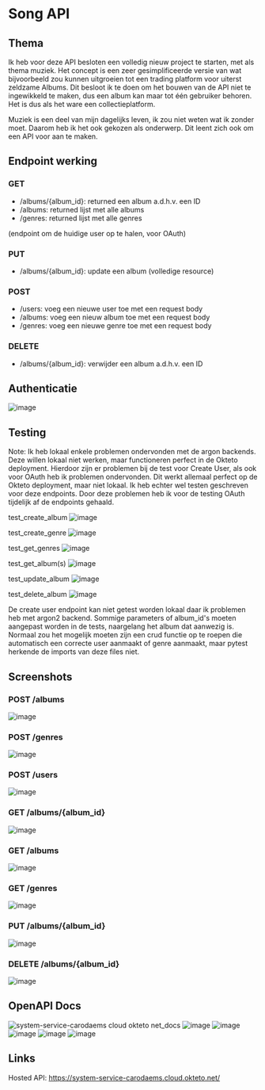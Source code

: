 # Song API

## Thema

Ik heb voor deze API besloten een volledig nieuw project te starten, met als thema muziek. Het concept is een zeer gesimplificeerde versie van wat bijvoorbeeld zou kunnen uitgroeien tot een trading platform voor uiterst zeldzame Albums. Dit besloot ik te doen om het bouwen van de API niet te ingewikkeld te maken, dus een album kan maar tot één gebruiker behoren. Het is dus als het ware een collectieplatform.

Muziek is een deel van mijn dagelijks leven, ik zou niet weten wat ik zonder moet. Daarom heb ik het ook gekozen als onderwerp. Dit leent zich ook om een API voor aan te maken.

## Endpoint werking

### GET

- /albums/{album_id}: returned een album a.d.h.v. een ID
- /albums: returned lijst met alle albums
- /genres: returned lijst met alle genres

(endpoint om de huidige user op te halen, voor OAuth)

### PUT

- /albums/{album_id}: update een album (volledige resource)

### POST

- /users: voeg een nieuwe user toe met een request body
- /albums: voeg een nieuw album toe met een request body
- /genres: voeg een nieuwe genre toe met een request body

### DELETE

- /albums/{album_id}: verwijder een album a.d.h.v. een ID

## Authenticatie

![image](https://user-images.githubusercontent.com/91262442/210824695-7dbf412a-5a47-49c6-8d2d-ec46315ea199.png)

## Testing

Note: Ik heb lokaal enkele problemen ondervonden met de argon backends. Deze willen lokaal niet werken, maar functioneren perfect in de Okteto deployment. Hierdoor zijn er problemen bij de test voor Create User, als ook voor OAuth heb ik problemen ondervonden. Dit werkt allemaal perfect op de Okteto deployment, maar niet lokaal. Ik heb echter wel testen geschreven voor deze endpoints. Door deze problemen heb ik voor de testing OAuth tijdelijk af de endpoints gehaald.

test_create_album
![image](https://user-images.githubusercontent.com/91262442/210857800-218848ac-167f-4cad-8fe3-cd7ae9cc7329.png)

test_create_genre
![image](https://user-images.githubusercontent.com/91262442/210857895-55ae64e0-93ab-410f-88b7-257ce8c778ef.png)

test_get_genres
![image](https://user-images.githubusercontent.com/91262442/210859575-23b26733-b8dc-43c6-bb95-a78fec749d4b.png)

test_get_album(s)
![image](https://user-images.githubusercontent.com/91262442/210860750-280a9963-efdb-4460-90ae-8348d175357c.png)


test_update_album
![image](https://user-images.githubusercontent.com/91262442/210860177-bfe87e5f-2a4e-4839-82d8-8fb43af6310c.png)

test_delete_album
![image](https://user-images.githubusercontent.com/91262442/210860262-79ee57f1-0167-4b0b-a41a-ca46c6735da4.png)

De create user endpoint kan niet getest worden lokaal daar ik problemen heb met argon2 backend. Sommige parameters of album_id's moeten aangepast worden in de tests, naargelang het album dat aanwezig is. Normaal zou het mogelijk moeten zijn een crud functie op te roepen die automatisch een correcte user aanmaakt of genre aanmaakt, maar pytest herkende de imports van deze files niet.

## Screenshots

### POST /albums
![image](https://user-images.githubusercontent.com/91262442/210816990-440d8e9c-17c8-4c19-9663-504394c386bd.png)

### POST /genres
![image](https://user-images.githubusercontent.com/91262442/210817897-d87c9fd6-7580-4914-937c-61bc20350594.png)

### POST /users
![image](https://user-images.githubusercontent.com/91262442/210818755-8e4bb152-250f-4e2d-b84b-0e7ee2bb8027.png)

### GET /albums/{album_id}
![image](https://user-images.githubusercontent.com/91262442/210819395-ebe17a4f-7827-40cf-8627-ddb995b78dc5.png)

### GET /albums
![image](https://user-images.githubusercontent.com/91262442/210819810-80d45d43-b058-42b4-9278-e043a40f8225.png)

### GET /genres
![image](https://user-images.githubusercontent.com/91262442/210819913-ddddfd3e-44b1-44dd-b2bf-fcb32c894ed6.png)

### PUT /albums/{album_id}
![image](https://user-images.githubusercontent.com/91262442/210820874-18b82f89-0c62-47bc-8bf6-bc5d362dd2e9.png)

### DELETE /albums/{album_id}
![image](https://user-images.githubusercontent.com/91262442/210821297-92315b4a-e2a5-4353-a5ac-fab69407d87c.png)


## OpenAPI Docs

![system-service-carodaems cloud okteto net_docs](https://user-images.githubusercontent.com/91262442/210825621-7aa85e05-07ae-4c71-b2a8-b08620c7281c.png)
![image](https://user-images.githubusercontent.com/91262442/210826013-1eb387ff-389c-44c9-9a80-b249012f8059.png)
![image](https://user-images.githubusercontent.com/91262442/210826063-533a414b-0d09-4641-a75d-29bda3728eea.png)
![image](https://user-images.githubusercontent.com/91262442/210826116-1124b5d8-2a58-472a-b7ba-53e05bf0c903.png)
![image](https://user-images.githubusercontent.com/91262442/210826145-76b1ceb8-b47c-42b9-b54e-4c4b011c21f0.png)
![image](https://user-images.githubusercontent.com/91262442/210826165-1669aaac-8f16-4466-af68-68a30066b614.png)


## Links

Hosted API: https://system-service-carodaems.cloud.okteto.net/
